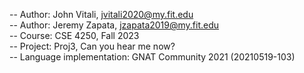 -- Author: John Vitali, jvitali2020@my.fit.edu <br>
-- Author: Jeremy Zapata, jzapata2019@my.fit.edu <br>
-- Course: CSE 4250, Fall 2023 <br>
-- Project: Proj3, Can you hear me now? <br>
-- Language implementation: GNAT Community 2021 (20210519-103) <br>